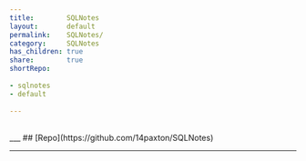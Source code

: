 ```yaml
---  
title:        SQLNotes    
layout:       default    
permalink:    SQLNotes/    
category:     SQLNotes    
has_children: true    
share:        true    
shortRepo:  
  
- sqlnotes  
- default  
  
---  
```

  
<br/>    
___    
## [Repo](https://github.com/14paxton/SQLNotes)    
  
***